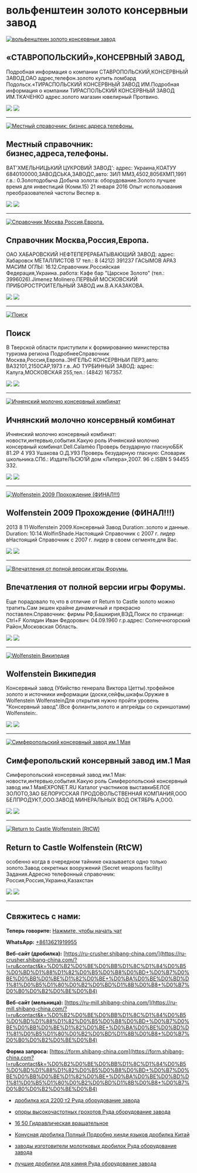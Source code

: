 # вольфенштеин золото консервныи завод

<a href="https://swt.shibang-china.com/?l=ru&img&k=%D0%B2%D0%BE%D0%BB%D1%8C%D1%84%D0%B5%D0%BD%D1%88%D1%82%D0%B5%D0%B8%D0%BD+%D0%B7%D0%BE%D0%BB%D0%BE%D1%82%D0%BE+%D0%BA%D0%BE%D0%BD%D1%81%D0%B5%D1%80%D0%B2%D0%BD%D1%8B%D0%B8+%D0%B7%D0%B0%D0%B2%D0%BE%D0%B4" target="_blank">![вольфенштеин золото консервныи завод](http://static.shibang-china.com/all-800x300/851.jpg)</a>

## «СТАВРОПОЛЬСКИЙ»,КОНСЕРВНЫЙ ЗАВОД,
Подробная информация о компании СТАВРОПОЛЬСКИЙ,КОНСЕРВНЫЙ ЗАВОД,ОАО адрес,телефон.золото купить ломбард Подольск.«ТИРАСПОЛЬСКИЙ КОНСЕРВНЫЙ ЗАВОД ИМ.Подробная информация о компании ТИРАСПОЛЬСКИЙ КОНСЕРВНЫЙ ЗАВОД ИМ.ТКАЧЕНКО адрес.золото магазин ювелирный Протвино.


<a href="https://whatsapp.shibangsoft.com/WhatsApp.php" target="_blank" title="WhatsApp">![](http://static.shibang-china.com/icon/whatsapp.png)</a> <a href="https://swt.shibang-china.com/?l=ru&icon&k=%D0%B2%D0%BE%D0%BB%D1%8C%D1%84%D0%B5%D0%BD%D1%88%D1%82%D0%B5%D0%B8%D0%BD+%D0%B7%D0%BE%D0%BB%D0%BE%D1%82%D0%BE+%D0%BA%D0%BE%D0%BD%D1%81%D0%B5%D1%80%D0%B2%D0%BD%D1%8B%D0%B8+%D0%B7%D0%B0%D0%B2%D0%BE%D0%B4" target="_blank">![](http://static.shibang-china.com/icon/chat-ru.png)</a>

---

<a href="https://swt.shibang-china.com/?l=ru&img&k=%D0%B2%D0%BE%D0%BB%D1%8C%D1%84%D0%B5%D0%BD%D1%88%D1%82%D0%B5%D0%B8%D0%BD+%D0%B7%D0%BE%D0%BB%D0%BE%D1%82%D0%BE+%D0%BA%D0%BE%D0%BD%D1%81%D0%B5%D1%80%D0%B2%D0%BD%D1%8B%D0%B8+%D0%B7%D0%B0%D0%B2%D0%BE%D0%B4" target="_blank">![Местный справочник: бизнес,адреса,телефоны.](http://static.shibang-china.com/all-800x300/822.jpg)</a>

## Местный справочник: бизнес,адреса,телефоны.
ВАТ'ХМЕЛЬНИЦЬКИЙ ЦУКРОВИЙ ЗАВОД': адрес: Украина,КОАТУУ 6840100000,ЗАВОДСЬКА,ЗАВОДС,авто: ЗИЛ ММЗ,4502,8056ХМП,1991 г.в.: 0.Золотодобыча Добыча золота: оборудование.Золото лучшее время для инвестиций (Комм.15) 21 января 2016 Опыт использования преобразователей частоты Веспер в.


<a href="https://whatsapp.shibangsoft.com/WhatsApp.php" target="_blank" title="WhatsApp">![](http://static.shibang-china.com/icon/whatsapp.png)</a> <a href="https://swt.shibang-china.com/?l=ru&icon&k=%D0%B2%D0%BE%D0%BB%D1%8C%D1%84%D0%B5%D0%BD%D1%88%D1%82%D0%B5%D0%B8%D0%BD+%D0%B7%D0%BE%D0%BB%D0%BE%D1%82%D0%BE+%D0%BA%D0%BE%D0%BD%D1%81%D0%B5%D1%80%D0%B2%D0%BD%D1%8B%D0%B8+%D0%B7%D0%B0%D0%B2%D0%BE%D0%B4" target="_blank">![](http://static.shibang-china.com/icon/chat-ru.png)</a>

---

<a href="https://swt.shibang-china.com/?l=ru&img&k=%D0%B2%D0%BE%D0%BB%D1%8C%D1%84%D0%B5%D0%BD%D1%88%D1%82%D0%B5%D0%B8%D0%BD+%D0%B7%D0%BE%D0%BB%D0%BE%D1%82%D0%BE+%D0%BA%D0%BE%D0%BD%D1%81%D0%B5%D1%80%D0%B2%D0%BD%D1%8B%D0%B8+%D0%B7%D0%B0%D0%B2%D0%BE%D0%B4" target="_blank">![Справочник Москва,Россия,Европа.](http://static.shibang-china.com/all-800x300/1162.jpg)</a>

## Справочник Москва,Россия,Европа.
ОАО ХАБАРОВСКИЙ НЕФТЕПЕРЕРАБАТЫВАЮЩИЙ ЗАВОД: адрес: Хабаровск МЕТАЛЛИСТОВ 17 тел.: 8 (4212) 391237 ГАСЫМОВ АРАЗ МАСИМ ОГЛЫ: 16.12.Справочник.Российская Федерация,Украина..работа: Кафе бар "Царское Золото" (тел.: 3996026).Jimenez Molinero.ПЕРВЫЙ МОСКОВСКИЙ ПРИБОРОСТРОИТЕЛЬНЫЙ ЗАВОД им.В.А.КАЗАКОВА.


<a href="https://whatsapp.shibangsoft.com/WhatsApp.php" target="_blank" title="WhatsApp">![](http://static.shibang-china.com/icon/whatsapp.png)</a> <a href="https://swt.shibang-china.com/?l=ru&icon&k=%D0%B2%D0%BE%D0%BB%D1%8C%D1%84%D0%B5%D0%BD%D1%88%D1%82%D0%B5%D0%B8%D0%BD+%D0%B7%D0%BE%D0%BB%D0%BE%D1%82%D0%BE+%D0%BA%D0%BE%D0%BD%D1%81%D0%B5%D1%80%D0%B2%D0%BD%D1%8B%D0%B8+%D0%B7%D0%B0%D0%B2%D0%BE%D0%B4" target="_blank">![](http://static.shibang-china.com/icon/chat-ru.png)</a>

---

<a href="https://swt.shibang-china.com/?l=ru&img&k=%D0%B2%D0%BE%D0%BB%D1%8C%D1%84%D0%B5%D0%BD%D1%88%D1%82%D0%B5%D0%B8%D0%BD+%D0%B7%D0%BE%D0%BB%D0%BE%D1%82%D0%BE+%D0%BA%D0%BE%D0%BD%D1%81%D0%B5%D1%80%D0%B2%D0%BD%D1%8B%D0%B8+%D0%B7%D0%B0%D0%B2%D0%BE%D0%B4" target="_blank">![Поиск](http://static.shibang-china.com/all-800x300/696.jpg)</a>

## Поиск
В Тверской области приступили к формированию министерства туризма региона ПодробнееСправочник Москва,Россия,Европа..ЭНГЕЛЬС КОНСЕРВНЫИ ПЕР3,авто: ВАЗ2101,2150САР,1973 г.в..АО ТУРБИHHЫЙ ЗАВОД: адрес: Калуга,МОСКОВСКАЯ 255,тел.: (4842) 167357.


<a href="https://whatsapp.shibangsoft.com/WhatsApp.php" target="_blank" title="WhatsApp">![](http://static.shibang-china.com/icon/whatsapp.png)</a> <a href="https://swt.shibang-china.com/?l=ru&icon&k=%D0%B2%D0%BE%D0%BB%D1%8C%D1%84%D0%B5%D0%BD%D1%88%D1%82%D0%B5%D0%B8%D0%BD+%D0%B7%D0%BE%D0%BB%D0%BE%D1%82%D0%BE+%D0%BA%D0%BE%D0%BD%D1%81%D0%B5%D1%80%D0%B2%D0%BD%D1%8B%D0%B8+%D0%B7%D0%B0%D0%B2%D0%BE%D0%B4" target="_blank">![](http://static.shibang-china.com/icon/chat-ru.png)</a>

---

<a href="https://swt.shibang-china.com/?l=ru&img&k=%D0%B2%D0%BE%D0%BB%D1%8C%D1%84%D0%B5%D0%BD%D1%88%D1%82%D0%B5%D0%B8%D0%BD+%D0%B7%D0%BE%D0%BB%D0%BE%D1%82%D0%BE+%D0%BA%D0%BE%D0%BD%D1%81%D0%B5%D1%80%D0%B2%D0%BD%D1%8B%D0%B8+%D0%B7%D0%B0%D0%B2%D0%BE%D0%B4" target="_blank">![Ичнянский молочно консервный комбинат](http://static.shibang-china.com/all-800x300/1470.jpg)</a>

## Ичнянский молочно консервный комбинат
Ичнянский молочно консервный комбинат: новости,интервью,события.Какую роль Ичнянский молочно консервный комбинат.Dell.Calaméo Проверь безударную гласнуюББК 81.2P 4 У93 Ушакова О.Д.У93 Проверь безударную гласную: Словарик школьника.СПб.: ИздатеЛЬСЮ1Й дом «Литера»,2007. 96 с.ISBN 5 94455 332.


<a href="https://whatsapp.shibangsoft.com/WhatsApp.php" target="_blank" title="WhatsApp">![](http://static.shibang-china.com/icon/whatsapp.png)</a> <a href="https://swt.shibang-china.com/?l=ru&icon&k=%D0%B2%D0%BE%D0%BB%D1%8C%D1%84%D0%B5%D0%BD%D1%88%D1%82%D0%B5%D0%B8%D0%BD+%D0%B7%D0%BE%D0%BB%D0%BE%D1%82%D0%BE+%D0%BA%D0%BE%D0%BD%D1%81%D0%B5%D1%80%D0%B2%D0%BD%D1%8B%D0%B8+%D0%B7%D0%B0%D0%B2%D0%BE%D0%B4" target="_blank">![](http://static.shibang-china.com/icon/chat-ru.png)</a>

---

<a href="https://swt.shibang-china.com/?l=ru&img&k=%D0%B2%D0%BE%D0%BB%D1%8C%D1%84%D0%B5%D0%BD%D1%88%D1%82%D0%B5%D0%B8%D0%BD+%D0%B7%D0%BE%D0%BB%D0%BE%D1%82%D0%BE+%D0%BA%D0%BE%D0%BD%D1%81%D0%B5%D1%80%D0%B2%D0%BD%D1%8B%D0%B8+%D0%B7%D0%B0%D0%B2%D0%BE%D0%B4" target="_blank">![Wolfenstein 2009 Прохождение (ФИНАЛ!!!)](http://static.shibang-china.com/all-800x300/8.jpg)</a>

## Wolfenstein 2009 Прохождение (ФИНАЛ!!!)
2013 8 11·Wolfenstein 2009.Консервный Завод Duration:.золото и данные. Duration: 10:14.WolfinShade.Настоящий Справочник с 2007 г. лидер вНастоящий Справочник с 2007 г. лидер в своем сегменте,для Вас.


<a href="https://whatsapp.shibangsoft.com/WhatsApp.php" target="_blank" title="WhatsApp">![](http://static.shibang-china.com/icon/whatsapp.png)</a> <a href="https://swt.shibang-china.com/?l=ru&icon&k=%D0%B2%D0%BE%D0%BB%D1%8C%D1%84%D0%B5%D0%BD%D1%88%D1%82%D0%B5%D0%B8%D0%BD+%D0%B7%D0%BE%D0%BB%D0%BE%D1%82%D0%BE+%D0%BA%D0%BE%D0%BD%D1%81%D0%B5%D1%80%D0%B2%D0%BD%D1%8B%D0%B8+%D0%B7%D0%B0%D0%B2%D0%BE%D0%B4" target="_blank">![](http://static.shibang-china.com/icon/chat-ru.png)</a>

---

<a href="https://swt.shibang-china.com/?l=ru&img&k=%D0%B2%D0%BE%D0%BB%D1%8C%D1%84%D0%B5%D0%BD%D1%88%D1%82%D0%B5%D0%B8%D0%BD+%D0%B7%D0%BE%D0%BB%D0%BE%D1%82%D0%BE+%D0%BA%D0%BE%D0%BD%D1%81%D0%B5%D1%80%D0%B2%D0%BD%D1%8B%D0%B8+%D0%B7%D0%B0%D0%B2%D0%BE%D0%B4" target="_blank">![Впечатления от полной версии игры Форумы.](http://static.shibang-china.com/all-800x300/985.jpg)</a>

## Впечатления от полной версии игры Форумы.
Еще порадовало то,что в отличие от Return to Castle золото можно тратить.Сам экшен крайне динамичный и прекрасно поставлен.Справочник: фирмы РФ,Башкирия,ВЭД,Поиск по странице: Ctrl+F Колядин Иван Федорович: 04.09.1960 г.р.адрес: Солнечногорский Район,Московская Область.


<a href="https://whatsapp.shibangsoft.com/WhatsApp.php" target="_blank" title="WhatsApp">![](http://static.shibang-china.com/icon/whatsapp.png)</a> <a href="https://swt.shibang-china.com/?l=ru&icon&k=%D0%B2%D0%BE%D0%BB%D1%8C%D1%84%D0%B5%D0%BD%D1%88%D1%82%D0%B5%D0%B8%D0%BD+%D0%B7%D0%BE%D0%BB%D0%BE%D1%82%D0%BE+%D0%BA%D0%BE%D0%BD%D1%81%D0%B5%D1%80%D0%B2%D0%BD%D1%8B%D0%B8+%D0%B7%D0%B0%D0%B2%D0%BE%D0%B4" target="_blank">![](http://static.shibang-china.com/icon/chat-ru.png)</a>

---

<a href="https://swt.shibang-china.com/?l=ru&img&k=%D0%B2%D0%BE%D0%BB%D1%8C%D1%84%D0%B5%D0%BD%D1%88%D1%82%D0%B5%D0%B8%D0%BD+%D0%B7%D0%BE%D0%BB%D0%BE%D1%82%D0%BE+%D0%BA%D0%BE%D0%BD%D1%81%D0%B5%D1%80%D0%B2%D0%BD%D1%8B%D0%B8+%D0%B7%D0%B0%D0%B2%D0%BE%D0%B4" target="_blank">![Wolfenstein Википедия](http://static.shibang-china.com/all-800x300/443.jpg)</a>

## Wolfenstein Википедия
Консервный завод (Убийство генерала Виктора Цетты).трофейное золото и источники информации (доски,сейфы,шкафы.Оружие в Wolfenstein WolfensteinДля открытия нужно пройти уровень "Консервный завод".(Все фолианты,золото и апгрейды со скриншотами) Wolfenstein:.


<a href="https://whatsapp.shibangsoft.com/WhatsApp.php" target="_blank" title="WhatsApp">![](http://static.shibang-china.com/icon/whatsapp.png)</a> <a href="https://swt.shibang-china.com/?l=ru&icon&k=%D0%B2%D0%BE%D0%BB%D1%8C%D1%84%D0%B5%D0%BD%D1%88%D1%82%D0%B5%D0%B8%D0%BD+%D0%B7%D0%BE%D0%BB%D0%BE%D1%82%D0%BE+%D0%BA%D0%BE%D0%BD%D1%81%D0%B5%D1%80%D0%B2%D0%BD%D1%8B%D0%B8+%D0%B7%D0%B0%D0%B2%D0%BE%D0%B4" target="_blank">![](http://static.shibang-china.com/icon/chat-ru.png)</a>

---

<a href="https://swt.shibang-china.com/?l=ru&img&k=%D0%B2%D0%BE%D0%BB%D1%8C%D1%84%D0%B5%D0%BD%D1%88%D1%82%D0%B5%D0%B8%D0%BD+%D0%B7%D0%BE%D0%BB%D0%BE%D1%82%D0%BE+%D0%BA%D0%BE%D0%BD%D1%81%D0%B5%D1%80%D0%B2%D0%BD%D1%8B%D0%B8+%D0%B7%D0%B0%D0%B2%D0%BE%D0%B4" target="_blank">![Симферопольский консервный завод им.1 Мая](http://static.shibang-china.com/all-800x300/873.jpg)</a>

## Симферопольский консервный завод им.1 Мая
Симферопольский консервный завод им.1 Мая: новости,интервью,события.Какую роль Симферопольский консервный завод им.1 МаяEXPONET.RU Каталог участников выставкиБЕЛОЕ ЗОЛОТО,ЗАО БЕЛОРУССКАЯ ПРОДОВОЛЬСТВЕННАЯ КОМПАНИЯ,ООО БЕЛПРОДУКТ,ООО.ЗАВОД МИНЕРАЛЬНЫХ ВОД ОКТЯБРЬ А,ООО.


<a href="https://whatsapp.shibangsoft.com/WhatsApp.php" target="_blank" title="WhatsApp">![](http://static.shibang-china.com/icon/whatsapp.png)</a> <a href="https://swt.shibang-china.com/?l=ru&icon&k=%D0%B2%D0%BE%D0%BB%D1%8C%D1%84%D0%B5%D0%BD%D1%88%D1%82%D0%B5%D0%B8%D0%BD+%D0%B7%D0%BE%D0%BB%D0%BE%D1%82%D0%BE+%D0%BA%D0%BE%D0%BD%D1%81%D0%B5%D1%80%D0%B2%D0%BD%D1%8B%D0%B8+%D0%B7%D0%B0%D0%B2%D0%BE%D0%B4" target="_blank">![](http://static.shibang-china.com/icon/chat-ru.png)</a>

---

<a href="https://swt.shibang-china.com/?l=ru&img&k=%D0%B2%D0%BE%D0%BB%D1%8C%D1%84%D0%B5%D0%BD%D1%88%D1%82%D0%B5%D0%B8%D0%BD+%D0%B7%D0%BE%D0%BB%D0%BE%D1%82%D0%BE+%D0%BA%D0%BE%D0%BD%D1%81%D0%B5%D1%80%D0%B2%D0%BD%D1%8B%D0%B8+%D0%B7%D0%B0%D0%B2%D0%BE%D0%B4" target="_blank">![Return to Castle Wolfenstein (RtCW)](http://static.shibang-china.com/all-800x300/1516.jpg)</a>

## Return to Castle Wolfenstein (RtCW)
особенно когда в очередном тайнике оказывается одно только золото.Завод секретных вооружений (Secret weapons facility) Задания.Адресно телефонный справочник: Россия,Россия,Украина,Казахстан


<a href="https://whatsapp.shibangsoft.com/WhatsApp.php" target="_blank" title="WhatsApp">![](http://static.shibang-china.com/icon/whatsapp.png)</a> <a href="https://swt.shibang-china.com/?l=ru&icon&k=%D0%B2%D0%BE%D0%BB%D1%8C%D1%84%D0%B5%D0%BD%D1%88%D1%82%D0%B5%D0%B8%D0%BD+%D0%B7%D0%BE%D0%BB%D0%BE%D1%82%D0%BE+%D0%BA%D0%BE%D0%BD%D1%81%D0%B5%D1%80%D0%B2%D0%BD%D1%8B%D0%B8+%D0%B7%D0%B0%D0%B2%D0%BE%D0%B4" target="_blank">![](http://static.shibang-china.com/icon/chat-ru.png)</a>

---
## Свяжитесь с нами:

**Теперь говорите:** [Нажмите, чтобы начать чат](https://swt.shibang-china.com?l=ru&contact&k=%D0%B2%D0%BE%D0%BB%D1%8C%D1%84%D0%B5%D0%BD%D1%88%D1%82%D0%B5%D0%B8%D0%BD+%D0%B7%D0%BE%D0%BB%D0%BE%D1%82%D0%BE+%D0%BA%D0%BE%D0%BD%D1%81%D0%B5%D1%80%D0%B2%D0%BD%D1%8B%D0%B8+%D0%B7%D0%B0%D0%B2%D0%BE%D0%B4)

**WhatsApp:**  [+8613621919955](https://whatsapp.shibangsoft.com/WhatsApp.php)

**Веб-сайт (дробилка):** [https://ru-crusher.shibang-china.com/](https://ru-crusher.shibang-china.com/?l=ru&contact&k=%D0%B2%D0%BE%D0%BB%D1%8C%D1%84%D0%B5%D0%BD%D1%88%D1%82%D0%B5%D0%B8%D0%BD+%D0%B7%D0%BE%D0%BB%D0%BE%D1%82%D0%BE+%D0%BA%D0%BE%D0%BD%D1%81%D0%B5%D1%80%D0%B2%D0%BD%D1%8B%D0%B8+%D0%B7%D0%B0%D0%B2%D0%BE%D0%B4)

**Веб-сайт (мельница):** [https://ru-mill.shibang-china.com/](https://ru-mill.shibang-china.com/?l=ru&contact&k=%D0%B2%D0%BE%D0%BB%D1%8C%D1%84%D0%B5%D0%BD%D1%88%D1%82%D0%B5%D0%B8%D0%BD+%D0%B7%D0%BE%D0%BB%D0%BE%D1%82%D0%BE+%D0%BA%D0%BE%D0%BD%D1%81%D0%B5%D1%80%D0%B2%D0%BD%D1%8B%D0%B8+%D0%B7%D0%B0%D0%B2%D0%BE%D0%B4)

**Форма запроса:** [https://form.shibang-china.com](https://form.shibang-china.com?l=ru&contact&k=%D0%B2%D0%BE%D0%BB%D1%8C%D1%84%D0%B5%D0%BD%D1%88%D1%82%D0%B5%D0%B8%D0%BD+%D0%B7%D0%BE%D0%BB%D0%BE%D1%82%D0%BE+%D0%BA%D0%BE%D0%BD%D1%81%D0%B5%D1%80%D0%B2%D0%BD%D1%8B%D0%B8+%D0%B7%D0%B0%D0%B2%D0%BE%D0%B4)

* [дробилка ксд 2200 т2 Руда оборудование завода](../102/%D0%B4%D1%80%D0%BE%D0%B1%D0%B8%D0%BB%D0%BA%D0%B0%20%D0%BA%D1%81%D0%B4%202200%20%D1%822%20%D0%A0%D1%83%D0%B4%D0%B0%20%D0%BE%D0%B1%D0%BE%D1%80%D1%83%D0%B4%D0%BE%D0%B2%D0%B0%D0%BD%D0%B8%D0%B5%20%D0%B7%D0%B0%D0%B2%D0%BE%D0%B4%D0%B0.md)

* [опоры высокочастотных грохотов Руда оборудование завода](../100/%D0%BE%D0%BF%D0%BE%D1%80%D1%8B%20%D0%B2%D1%8B%D1%81%D0%BE%D0%BA%D0%BE%D1%87%D0%B0%D1%81%D1%82%D0%BE%D1%82%D0%BD%D1%8B%D1%85%20%D0%B3%D1%80%D0%BE%D1%85%D0%BE%D1%82%D0%BE%D0%B2%20%D0%A0%D1%83%D0%B4%D0%B0%20%D0%BE%D0%B1%D0%BE%D1%80%D1%83%D0%B4%D0%BE%D0%B2%D0%B0%D0%BD%D0%B8%D0%B5%20%D0%B7%D0%B0%D0%B2%D0%BE%D0%B4%D0%B0.md)

* [16 50 Гидравлическая вращательное](../104/16%2050%20%D0%93%D0%B8%D0%B4%D1%80%D0%B0%D0%B2%D0%BB%D0%B8%D1%87%D0%B5%D1%81%D0%BA%D0%B0%D1%8F%20%D0%B2%D1%80%D0%B0%D1%89%D0%B0%D1%82%D0%B5%D0%BB%D1%8C%D0%BD%D0%BE%D0%B5.md)

* [Конусная дробилка Полный Подробно хинди языков дробилка Китай](../94/%D0%9A%D0%BE%D0%BD%D1%83%D1%81%D0%BD%D0%B0%D1%8F%20%D0%B4%D1%80%D0%BE%D0%B1%D0%B8%D0%BB%D0%BA%D0%B0%20%D0%9F%D0%BE%D0%BB%D0%BD%D1%8B%D0%B9%20%D0%9F%D0%BE%D0%B4%D1%80%D0%BE%D0%B1%D0%BD%D0%BE%20%D1%85%D0%B8%D0%BD%D0%B4%D0%B8%20%D1%8F%D0%B7%D1%8B%D0%BA%D0%BE%D0%B2%20%D0%B4%D1%80%D0%BE%D0%B1%D0%B8%D0%BB%D0%BA%D0%B0%20%D0%9A%D0%B8%D1%82%D0%B0%D0%B9.md)

* [заводы изготовители молотковых дробилок Руда оборудование завода](../99/%D0%B7%D0%B0%D0%B2%D0%BE%D0%B4%D1%8B%20%D0%B8%D0%B7%D0%B3%D0%BE%D1%82%D0%BE%D0%B2%D0%B8%D1%82%D0%B5%D0%BB%D0%B8%20%D0%BC%D0%BE%D0%BB%D0%BE%D1%82%D0%BA%D0%BE%D0%B2%D1%8B%D1%85%20%D0%B4%D1%80%D0%BE%D0%B1%D0%B8%D0%BB%D0%BE%D0%BA%20%D0%A0%D1%83%D0%B4%D0%B0%20%D0%BE%D0%B1%D0%BE%D1%80%D1%83%D0%B4%D0%BE%D0%B2%D0%B0%D0%BD%D0%B8%D0%B5%20%D0%B7%D0%B0%D0%B2%D0%BE%D0%B4%D0%B0.md)

* [лучшие дробилки для камня Руда оборудование завода](../96/%D0%BB%D1%83%D1%87%D1%88%D0%B8%D0%B5%20%D0%B4%D1%80%D0%BE%D0%B1%D0%B8%D0%BB%D0%BA%D0%B8%20%D0%B4%D0%BB%D1%8F%20%D0%BA%D0%B0%D0%BC%D0%BD%D1%8F%20%D0%A0%D1%83%D0%B4%D0%B0%20%D0%BE%D0%B1%D0%BE%D1%80%D1%83%D0%B4%D0%BE%D0%B2%D0%B0%D0%BD%D0%B8%D0%B5%20%D0%B7%D0%B0%D0%B2%D0%BE%D0%B4%D0%B0.md)
